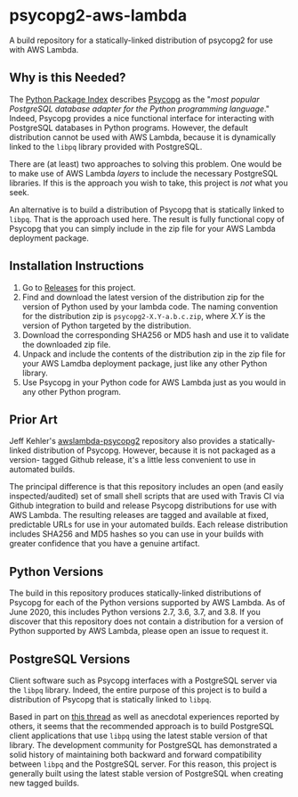 psycopg2-aws-lambda
===================

A build repository for a statically-linked distribution of psycopg2 for use 
with AWS Lambda.


Why is this Needed?
-------------------

The [Python Package Index](https://pypi.org) describes 
[Psycopg](https://pypi.org/project/psycopg2/) as the "_most popular 
PostgreSQL database adapter for the Python programming language_."
Indeed, Psycopg provides a nice functional interface for interacting
with PostgreSQL databases in Python programs. However, the default
distribution cannot be used with AWS Lambda, because it is dynamically
linked to the `libpq` library provided with PostgreSQL.

There are (at least) two approaches to solving this problem. One would
be to make use of AWS Lambda _layers_ to include the necessary PostgreSQL
libraries. If this is the approach you wish to take, this project is _not_
what you seek.

An alternative is to build a distribution of Psycopg that is statically
linked to `libpq`. That is the approach used here. The result is fully
functional copy of Psycopg that you can simply include in the zip file
for your AWS Lambda deployment package.


Installation Instructions
-------------------------

1. Go to [Releases](https://github.com/soulwing/psycopg2-aws-lambda/releases)
   for this project.
2. Find and download the latest version of the distribution zip for the 
   version of Python used by your lambda code. The naming convention for 
   the distribution zip is `psycopg2-X.Y-a.b.c.zip`, where _X.Y_ is the 
   version of Python targeted by the distribution.
3. Download the corresponding SHA256 or MD5 hash and use it to validate 
   the downloaded zip file.
4. Unpack and include the contents of the distribution zip in the zip file
   for your AWS Lamdba deployment package, just like any other Python library.
5. Use Psycopg in your Python code for AWS Lambda just as you would in any
   other Python program.


Prior Art
---------

Jeff Kehler's [awslambda-psycopg2](https://github.com/jkehler/awslambda-psycopg2) repository also provides a statically-linked distribution of Psycopg.
However, because it is not packaged as a version- tagged Github release, 
it's a little less convenient to use in automated builds.

The principal difference is that this repository includes an 
open (and easily inspected/audited) set of small shell scripts that are 
used with Travis CI via Github integration to build and release Psycopg 
distributions for use with AWS Lambda. The resulting releases are tagged 
and available at fixed, predictable URLs for use in your automated builds. 
Each release distribution includes SHA256 and MD5 hashes so you can 
use in your builds with greater confidence that you have a genuine 
artifact.


Python Versions
---------------

The build in this repository produces statically-linked distributions of
Psycopg for each of the Python versions supported by AWS Lambda. As of
June 2020, this includes Python versions 2.7, 3.6, 3.7, and 3.8. If you 
discover that this repository does not contain a distribution for a 
version of Python supported by AWS Lambda, please open an issue to
request it.


PostgreSQL Versions
-------------------

Client software such as Psycopg interfaces with a PostgreSQL server
via the `libpq` library. Indeed, the entire purpose of this project
is to build a distribution of Psycopg that is statically linked to
`libpq`.

Based in part on [this thread](https://www.postgresql-archive.org/Details-about-libpq-cross-version-compatibility-td5723830.html) as well as anecdotal 
experiences reported by others, it seems that the recommended approach is 
to build PostgreSQL client applications that use `libpq` using the latest 
stable version of that library. The development community for PostgreSQL 
has demonstrated a solid history of maintaining both backward and forward 
compatibility between `libpq` and the PostgreSQL server. For this reason, 
this project is generally built using the latest stable version of 
PostgreSQL when creating new tagged builds.
